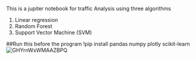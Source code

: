 This is a jupiter notebook for traffic Analysis using three algorithms
1. Linear regression
2. Random Forest
3. Support Vector Machine (SVM)

##Run this before the program
!pip install pandas numpy plotly scikit-learn
![GHYrnWxWMAAZBPQ](https://github.com/user-attachments/assets/c72a5597-9e10-428b-affd-e467ff13f8fe)
